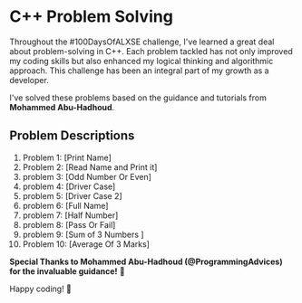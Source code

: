 # C++ Problem Solving

Throughout the #100DaysOfALXSE challenge, I've learned a great deal about problem-solving in C++. Each problem tackled has not only improved my coding skills but also enhanced my logical thinking and algorithmic approach. This challenge has been an integral part of my growth as a developer.

I've solved these problems based on the guidance and tutorials from **Mohammed Abu-Hadhoud**.

## Problem Descriptions

1.  Problem  1: [Print Name]
2.  Problem  2: [Read Name and Print it]
3.  problem  3: [Odd Number Or Even]
4.  problem  4: [Driver Case]
5.  problem  5: [Driver Case 2]
6.  problem  6: [Full Name]
7.  problem  7: [Half Number]
8.  problem  8: [Pass Or Fail]
9.  problem  9: [Sum of 3 Numbers ]
10. Problem 10: [Average Of 3 Marks]

**Special Thanks to Mohammed Abu-Hadhoud (@ProgrammingAdvices) for the invaluable guidance!** 🙌

Happy coding! 🚀
